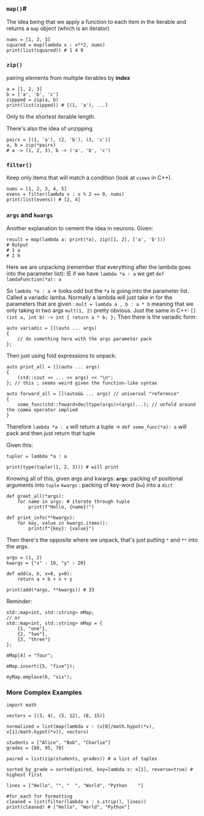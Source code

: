 ### `map()`#
The idea being that we apply a function to each item in the iterable and returns a `map` object (which is an iterator)
```
nums = [1, 2, 3]
squared = map(lambda x : x**2, nums)
print(list(squared)) # 1 4 9
```




### `zip()`
pairing elements from multiple iterables by **index**
```
a = [1, 2, 3]
b = ['a', 'b', 'c']
zippped = zip(a, b)
print(list(zipped)) # [(1, 'a'), ...] 
```
Only to the shortest iterable length.

There's also the idea of unzipping
```
pairs = [(1, 'a'), (2, 'b'), (3, 'c')]
a, b = zip(*pairs)
# a -> (1, 2, 3), b -> ('a', 'b', 'c')
```

### `filter()`
Keep only items that will match a condition (look at `views` in C++). 
```
nums = [1, 2, 3, 4, 5]
evens = filter(lambda x : x % 2 == 0, nums)
print(list(evens)) # [2, 4]
```

### `args` and `kwargs`
Another explanation to cement the idea in neurons. 
Given: 
```
result = map(lambda a: print(*a), zip([1, 2], ['a', 'b']))
# Output
# 1 a 
# 2 b 
```
Here we are unpacking (remember that everything after the lambda goes into the parameter list): 
IE if we have `lambda *a : a` we get `def lamdaFunction(*a): a`

So `lambda *a : a` -> looks odd but the `*a` is going into the parameter list. 
Called a variadic lamba. 
Normally a lambda will just take in for the parameters that are given : `mult = lambda a , b : a * b` meaning that we only taking in two args `mult(1, 2)` pretty obvious. 
Just the same in C++: `[](int a, int b) -> int { return a * b; };`
Then there is the variadic form: 
```
auto variadic = [](auto ... args)
{ 
	// do something here with the args parameter pack
};
```
Then just using fold expressions to unpack: 
```
auto print_all = [](auto ... args)
{ 
	(std::cout << ... << args) << "\n"; 
}; // this ; seems weird given the function-like syntax
```

```
auto forward_all = [](auto&& ... args) // universal "reference"
{ 
	some_func(std::foward<decltype(args)>(args)...); // unfold around the comma operator implied
}
```


Therefore `lambda *a : a` will return a tuple -> `def some_func(*a): a` will pack and then just return that tuple

Given this: 
```
tupler = lambda *a : a

print(type(tupler(1, 2, 3))) # will print 
```


Knowing all of this, given args and kwargs: 
**`args`**: packing of positional arguments into `tuple` 
`kwargs` : packing of key-word (`kw`) into a `dict`

```
def greet_all(*args): 
	for name in args: # iterate through tuple
		print(f"Hello, {name}!")
```

```
def print_info(**kwargs): 
	for key, value in kwargs.items():
		print(f"{key}: {value}")
```

Then there's the opposite where we unpack, that's just putting `*` and `**` into the args. 

```
args = (1, 2)
kwargs = {"x" : 10, "y" : 20}

def add(a, b, x=0, y=0): 
	return a + b + x + y

print(add(*args, **kwargs)) # 33
```

Reminder: 
```
std::map<int, std::string> mMap; 
// or 
std::map<int, std::string> mMap = { 
	{1, "one"}, 
	{2, "two"}, 
	{3, "three"}
};

mMap[4] = "four";

mMap.insert({5, "five"});

myMap.emplace(6, "six");
```



### More Complex Examples
```
import math

vectors = [(3, 4), (5, 12), (8, 15)]

normalized = list(map(lambda v : (v[0]/math.hypot(*v), v[1]/math.hypot(*v)), vectors)
```

```
students = ["Alice", "Bob", "Charlie"]
grades = [88, 95, 70]

paired = list(zip(students, grades)) # a list of tuples

sorted_by_grade = sorted(paired, key=lambda x: x[1], reverse=true) # highest first
```

```
lines = ["Hello", "", "  ", "World", "Python    "]

#for_each for formatting
cleaned = list(filter(lambda s : s.strip(), lines))
print(cleaned) # ["Hello", "World", "Python"]
```

